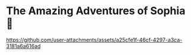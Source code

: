 # The Amazing Adventures of Sophia 🏇

https://github.com/user-attachments/assets/a25cfe1f-46cf-4297-a3ca-3181a6a616ad

